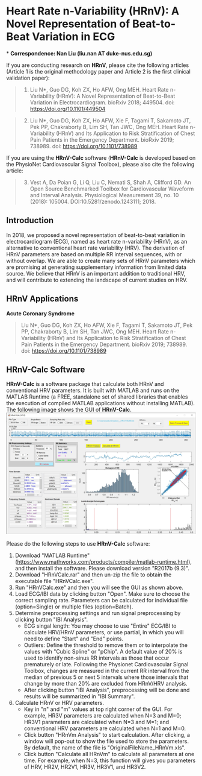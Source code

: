 # Heart Rate n-Variability (HRnV): A Novel Representation of Beat-to-Beat Variation in ECG

\* **Correspondence: Nan Liu (liu.nan AT duke-nus.edu.sg)**

If you are conducting research on **HRnV**, please cite the following articles (Article 1 is the original methodology paper and Article 2 is the first clinical validation paper):
> 1) Liu N*, Guo DG, Koh ZX, Ho AFW, Ong MEH. Heart Rate n-Variability (HRnV): A Novel Representation of Beat-to-Beat Variation in Electrocardiogram. bioRxiv 2018; 449504. doi: https://doi.org/10.1101/449504

> 2) Liu N*, Guo DG, Koh ZX, Ho AFW, Xie F, Tagami T, Sakamoto JT, Pek PP, Chakraborty B, Lim SH, Tan JWC, Ong MEH. Heart Rate n-Variability (HRnV) and Its Application to Risk Stratification of Chest Pain Patients in the Emergency Department. bioRxiv 2019; 738989. doi: https://doi.org/10.1101/738989

If you are using the **HRnV-Calc** software (**HRnV-Calc** is developed based on the PhysioNet Cardiovascular Signal Toolbox), please also cite the following article:
> 3) Vest A, Da Poian G, Li Q, Liu C, Nemati S, Shah A, Clifford GD. An Open Source Benchmarked Toolbox for Cardiovascular Waveform and Interval Analysis. Physiological Measurement 39, no. 10 (2018): 105004. DOI:10.5281/zenodo.1243111; 2018.

## Introduction
In 2018, we proposed a novel representation of beat-to-beat variation in electrocardiogram (ECG), named as heart rate n-variability (HRnV), as an alternative to conventional heart rate variability (HRV). The derivation of HRnV parameters are based on multiple RR interval sequences, with or without overlap. We are able to create many sets of HRnV parameters which are promising at generating supplementary information from limited data source. We believe that HRnV is an important addition to traditional HRV, and will contribute to extending the landscape of current studies on HRV.

## HRnV Applications
**Acute Coronary Syndrome**
> Liu N*, Guo DG, Koh ZX, Ho AFW, Xie F, Tagami T, Sakamoto JT, Pek PP, Chakraborty B, Lim SH, Tan JWC, Ong MEH. Heart Rate n-Variability (HRnV) and Its Application to Risk Stratification of Chest Pain Patients in the Emergency Department. bioRxiv 2019; 738989. doi: https://doi.org/10.1101/738989

## HRnV-Calc Software
**HRnV-Calc** is a software package that calculate both HRnV and conventional HRV parameters. It is built with MATLAB and runs on the MATLAB Runtime (a FREE, standalone set of shared libraries that enables the execution of compiled MATLAB applications without installing MATLAB). The following image shows the GUI of **HRnV-Calc**.
![](HRnV-Calc.jpg)

Please do the following steps to use **HRnV-Calc** software:
1. Download "MATLAB Runtime" (https://www.mathworks.com/products/compiler/matlab-runtime.html), and then install the software. Please download version "R2017b (9.3)".
2. Download "HRnVCalc.rar" and then un-zip the file to obtain the executable file "HRnVCalc.exe".
3. Run "HRnVCalc.exe" and then you will see the GUI as shown above.
4. Load ECG/IBI data by clicking button "Open". Make sure to choose the correct sampling rate. Parameters can be calculated for individual file (option=Single) or multiple files (option=Batch).
5. Determine preprocessing settings and run signal preprocessing by clicking button "IBI Analysis".
   - ECG singal length: You may choose to use "Entire" ECG/IBI to calculate HRV/HRnV parameters, or use partial, in which you will need to define "Start" and "End" points.
   - Outliers: Define the threshold to remove them or to interpolate the values with "Cubic Spline" or "pChip". A default value of 20% is used to identify non-sinus RR intervals as those that occur prematurely or late. Following the Physionet Cardiovascular Signal Toolbox, changes are measured in the current RR interval from the median of previous 5 or next 5 intervals where those intervals that change by more than 20% are excluded from HRnV/HRV analysis.
   - After clicking button "IBI Analysis", preprocessing will be done and results will be summarized in "IBI Summary".
6. Calculate HRnV or HRV parameters.
   - Key in "n" and "m" values at top right corner of the GUI. For example, HR3V parameters are calculated when N=3 and M=0; HR3V1 parameters are calculated when N=3 and M=1; and conventional HRV parameters are calculated when N=1 and M=0.
   - Click button "HRnVm Analysis" to start calculation. After clicking, a window will pop-out to show the file used to store the parameters. By default, the name of the file is "OriginalFileName_HRnVm.xls".
   - Click button "Calculate all HRnVm" to calculate all parameters at one time. For example, when N=3, this function will gives you parameters of HRV, HR2V, HR2V1, HR3V, HR3V1, and HR3V2.


